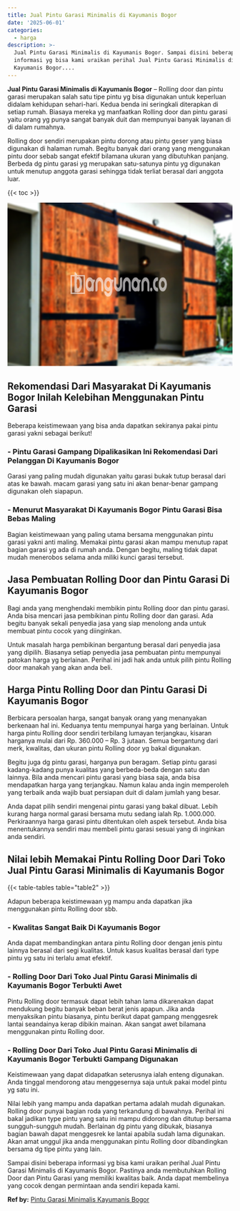 ```yaml
---
title: Jual Pintu Garasi Minimalis di Kayumanis Bogor
date: '2025-06-01'
categories:
  - harga
description: >-
  Jual Pintu Garasi Minimalis di Kayumanis Bogor. Sampai disini beberapa
  informasi yg bisa kami uraikan perihal Jual Pintu Garasi Minimalis di
  Kayumanis Bogor....
---
```


**Jual Pintu Garasi Minimalis di Kayumanis Bogor** – Rolling door dan pintu garasi merupakan salah satu tipe pintu yg bisa digunakan untuk keperluan didalam kehidupan sehari-hari. Kedua benda ini seringkali diterapkan di setiap rumah. Biasaya mereka yg manfaatkan Rolling door dan pintu garasi yaitu orang yg punya sangat banyak duit dan mempunyai banyak layanan di di dalam rumahnya.

Rolling door sendiri merupakan pintu dorong atau pintu geser yang biasa digunakan di halaman rumah. Begitu banyak dari orang yang menggunakan pintu door sebab sangat efektif bilamana ukuran yang dibutuhkan panjang. Berbeda dg pintu garasi yg merupakan satu-satunya pintu yg digunakan untuk menutup anggota garasi sehingga tidak terliat berasal dari anggota luar.

{{< toc >}}

![Jual Pintu Garasi Minimalis di Kayumanis Bogor](/images/pintu-garasi-10.png)

## Rekomendasi Dari Masyarakat Di Kayumanis Bogor Inilah Kelebihan Menggunakan Pintu Garasi

Beberapa keistimewaan yang bisa anda dapatkan sekiranya pakai pintu garasi yakni sebagai berikut!

### \- Pintu Garasi Gampang Dipalikasikan Ini Rekomendasi Dari Pelanggan Di Kayumanis Bogor

Garasi yang paling mudah digunakan yaitu garasi bukak tutup berasal dari atas ke bawah. macam garasi yang satu ini akan benar-benar gampang digunakan oleh siapapun.

### \- Menurut Masyarakat Di Kayumanis Bogor Pintu Garasi Bisa Bebas Maling

Bagian keistimewaan yang paling utama bersama menggunakan pintu garasi yakni anti maling. Memakai pintu garasi akan mampu menutup rapat bagian garasi yg ada di rumah anda. Dengan begitu, maling tidak dapat mudah menerobos selama anda miliki kunci garasi tersebut.

## Jasa Pembuatan Rolling Door dan Pintu Garasi Di Kayumanis Bogor

Bagi anda yang menghendaki membikin pintu Rolling door dan pintu garasi. Anda bisa mencari jasa pembikinan pintu Rolling door dan garasi. Ada begitu banyak sekali penyedia jasa yang siap menolong anda untuk membuat pintu cocok yang diinginkan.

Untuk masalah harga pembikinan bergantung berasal dari penyedia jasa yang dipilih. Biasanya setiap penyedia jasa pembuatan pintu mempunyai patokan harga yg berlainan. Perihal ini jadi hak anda untuk pilih pintu Rolling door manakah yang akan anda beli.

## Harga Pintu Rolling Door dan Pintu Garasi Di Kayumanis Bogor

Berbicara persoalan harga, sangat banyak orang yang menanyakan berkenaan hal ini. Keduanya tentu mempunyai harga yang berlainan. Untuk harga pintu Rolling door sendiri terbilang lumayan terjangkau, kisaran harganya mulai dari Rp. 360.000 – Rp. 3 jutaan. Semua bergantung dari merk, kwalitas, dan ukuran pintu Rolling door yg bakal digunakan.

Begitu juga dg pintu garasi, harganya pun beragam. Setiap pintu garasi kadang-kadang punya kualitas yang berbeda-beda dengan satu dan lainnya. Bila anda mencari pintu garasi yang biasa saja, anda bisa mendapatkan harga yang terjangkau. Namun kalau anda ingin memperoleh yang terbaik anda wajib buat persiapan duit di dalam jumlah yang besar.

Anda dapat pilih sendiri mengenai pintu garasi yang bakal dibuat. Lebih kurang harga normal garasi bersama mutu sedang ialah Rp. 1.000.000. Perkiraannya harga garasi pintu ditentukan oleh aspek tersebut. Anda bisa menentukannya sendiri mau membeli pintu garasi sesuai yang di inginkan anda sendiri.

## Nilai lebih Memakai Pintu Rolling Door Dari Toko Jual Pintu Garasi Minimalis di Kayumanis Bogor

{{< table-tables table="table2" >}}

Adapun beberapa keistimewaan yg mampu anda dapatkan jika menggunakan pintu Rolling door sbb.

### \- Kwalitas Sangat Baik Di Kayumanis Bogor

Anda dapat membandingkan antara pintu Rolling door dengan jenis pintu lainnya berasal dari segi kualitas. Untuk kasus kualitas berasal dari type pintu yg satu ini terlalu amat efektif.

### \- Rolling Door Dari Toko Jual Pintu Garasi Minimalis di Kayumanis Bogor Terbukti Awet

Pintu Rolling door termasuk dapat lebih tahan lama dikarenakan dapat mendukung begitu banyak beban berat jenis apapun. Jika anda menyaksikan pintu biasanya, pintu berikut dapat gampang menggesrek lantai seandainya kerap dibikin mainan. Akan sangat awet bilamana menggunakan pintu Rolling door.

### \- Rolling Door Dari Toko Jual Pintu Garasi Minimalis di Kayumanis Bogor Terbukti Gampang Digunakan

Keistimewaan yang dapat didapatkan seterusnya ialah enteng digunakan. Anda tinggal mendorong atau menggesernya saja untuk pakai model pintu yg satu ini.

Nilai lebih yang mampu anda dapatkan pertama adalah mudah digunakan. Rolling door punyai bagian roda yang terkandung di bawahnya. Perihal ini bakal jadikan type pintu yang satu ini mampu didorong dan ditutup bersama sungguh-sungguh mudah. Berlainan dg pintu yang dibukak, biasanya bagian bawah dapat menggesrek ke lantai apabila sudah lama digunakan. Akan amat unggul jika anda menggunakan pintu Rolling door dibandingkan bersama dg tipe pintu yang lain.

Sampai disini beberapa informasi yg bisa kami uraikan perihal Jual Pintu Garasi Minimalis di Kayumanis Bogor. Pastinya anda membutuhkan Rolling Door dan Pintu Garasi yang memiliki kwalitas baik. Anda dapat membelinya yang cocok dengan permintaan anda sendiri kepada kami.

**Ref by:** [Pintu Garasi Minimalis Kayumanis Bogor](https://id.wikipedia.org/wiki/Pintu)
